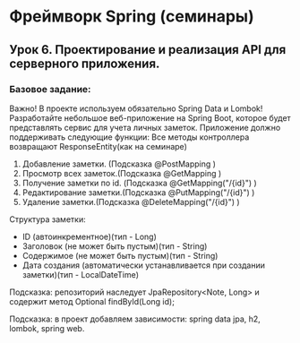 # Фреймворк Spring (семинары)
## Урок 6. Проектирование и реализация API для серверного приложения.

### Базовое задание:

Важно! В проекте используем обязательно Spring Data и Lombok!
Разработайте небольшое веб-приложение на Spring Boot, которое будет представлять сервис для учета личных заметок. Приложение должно поддерживать следующие функции:
Все методы контроллера возвращают ResponseEntity(как на семинаре)
1. Добавление заметки. (Подсказка @PostMapping )
2. Просмотр всех заметок.(Подсказка @GetMapping )
3. Получение заметки по id. (Подсказка @GetMapping("/{id}") )
4. Редактирование заметки.(Подсказка @PutMapping("/{id}") )
5. Удаление заметки.(Подсказка @DeleteMapping("/{id}") )
   
Структура заметки:
- ID (автоинкрементное)(тип - Long)
- Заголовок (не может быть пустым)(тип - String)
- Содержимое (не может быть пустым)(тип - String)
- Дата создания (автоматически устанавливается при создании заметки)(тип - LocalDateTime)

Подсказка:
репозиторий наследует JpaRepository<Note, Long> и содержит метод Optional<Note> findById(Long id);

Подсказка:
в проект добавляем зависимости: spring data jpa, h2, lombok, spring web.
